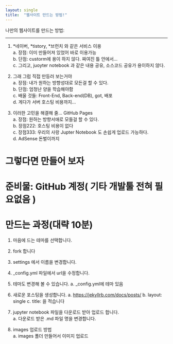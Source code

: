 ```yaml
---
layout: single
title:  "웹사이트 만드는 방법!"
---
```


나만의 웹사이트를 만드는 방법:
**********
1. *네이버,  *tistory, *브런치 와 같은 서비스 이용    
a. 장점: 이미 만들어져 있었어 바로 이용가능     
b. 단점: custorm에 용이 하지 않다. 짜여진 틀 안에서...     
c. 그리고, juoyter notebook 과 같은 내용 공유, 소스코드 공유가 용이하지 않다.

2. 그래 그럼 직접 만등러 보는거야     
a. 장점: 내가 원하는 방향성대로 모든걸 할 수 있다.     
b. 단점: 엄청난 양을 학습해야함      
c. 배울 것들:  Front-End, Back-end(DB), got, 배포       
d. 게다가 서버 호스팅 비용까지...    

3. 이러한 고민을 해결해 줄... GitHub Pages     
a. 장점: 원하는 방향서애로 모들걸 할 수 있다.     
b. 장점222: 호스팅 비용이 없다     
c. 장점333: 우리의 사랑 Jupter Notebook 도 손쉽게 업로드 가능하다.     
d. AdSense 돈벌이까지  

# 그렇다면 만들어 보자
# 준비물: GitHub 계정( 기타 개발툴 전혀 필요없음 )

# 만드는 과정(대략 10분)
1. 마음에 드는 테마를 선택합니다.

2. fork 합니다

3. settings 에서 이름을 변경합니다.

4. _config.yml 파일에서 url을 수정합니다.

5. 테마도 변경해 볼 수 있습니다.
a.  _config.yml에 테마 있음
6. 새로운 포스팅을 생성합니다.
a. https://jekyllrb.com/docs/posts/
b. layout: single
c. title: 을 적습니다

7. jupyter notebook 파일을 다운로드 받아 업로드 합니다.      
a. 다운로드 받은 .md 파일 명을 변경합니다.     

8. images 업로드 방법     
a. images 폴더 만들어서 이미지 업로드
